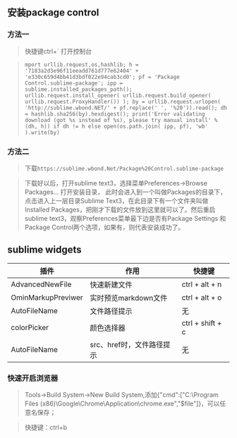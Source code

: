 ## 安装package control

### 方法一
> 快捷键ctrl+` 打开控制台

> `mport urllib.request,os,hashlib; h = '7183a2d3e96f11eeadd761d777e62404' + 'e330c659d4bb41d3bdf022e94cab3cd0'; pf = 'Package Control.sublime-package'; ipp = sublime.installed_packages_path(); urllib.request.install_opener( urllib.request.build_opener( urllib.request.ProxyHandler()) ); by = urllib.request.urlopen( 'http://sublime.wbond.NET/' + pf.replace(' ', '%20')).read(); dh = hashlib.sha256(by).hexdigest(); print('Error validating download (got %s instead of %s), please try manual install' % (dh, h)) if dh != h else open(os.path.join( ipp, pf), 'wb' ).write(by)`

### 方法二

> 下载`https://sublime.wbond.Net/Package%20Control.sublime-package`

> 下载好以后，打开sublime text3，选择菜单Preferences->Browse Packages... 打开安装目录，
此时会进入到一个叫做Packages的目录下，点击进入上一层目录Sublime Text3，在此目录下有一个文件夹叫做Installed Packages，把刚才下载的文件放到这里就可以了。然后重启sublime text3，观察Preferences菜单最下边是否有Package Settings 和Package Control两个选项，如果有，则代表安装成功了。


## sublime widgets

| 插件        			| 作用                   | 快捷键            |
| ----------- 			| -----------------------| --------------    |
|AdvancedNewFile		| 快速新建文件           | ctrl + alt + n    |
|OminMarkupPreviwer		| 实时预览markdown文件 	 | ctrl + alt + o    |
|AutoFileName	 		| 文件路径提示		 	 | 无			     |
|colorPicker			| 颜色选择器			 | ctrl + shift + c  |
|AutoFileName			| src、href时，文件路径提示 | 无 |


### 快速开启浏览器
> Tools->Build System->New Build System,添加{"cmd":["C:\Program Files (x86)\Google\Chrome\Application\chrome.exe","$file"]}，可以任意名保存；

> 快捷键：ctrl+b